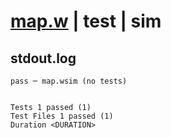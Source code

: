 # [map.w](../../../../../../examples/tests/sdk_tests/std/map.w) | test | sim

## stdout.log
```log
pass ─ map.wsim (no tests)
 
 
Tests 1 passed (1)
Test Files 1 passed (1)
Duration <DURATION>
```

